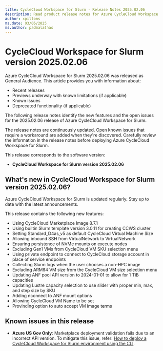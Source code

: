```yaml
---
title: CycleCloud Workspace for Slurm - Release Notes 2025.02.06
description: Read product release notes for Azure CycleCloud Workspace for Slurm 2025.02.06. See a list of new features and known issues.
author: xpillons
ms.date: 03/05/2025
ms.author: padmalathas
---
```


# CycleCloud Workspace for Slurm version 2025.02.06

Azure CycleCloud Workspace for Slurm 2025.02.06 was released as General Audience. This article provides you with information about:

* Recent releases
* Previews underway with known limitations (if applicable)
* Known issues
* Deprecated functionality (if applicable)

The following release notes identify the new features and the open issues for the 2025.02.06 release of Azure CycleCloud Workspace for Slurm.

The release notes are continuously updated. Open known issues that require a workaround are added when they're discovered. Carefully review the information in the release notes before deploying Azure CycleCloud Workspace for Slurm.

This release corresponds to the software version:

- **CycleCloud Workspace for Slurm version 2025.02.06** 

## What's new in CycleCloud Workspace for Slurm version 2025.02.06?

Azure CycleCloud Workspace for Slurm is updated regularly. Stay up to date with the latest announcements. 

This release contains the following new features:

* Using CycleCloud Marketplace Image 8.7.1
* Using builtin Slurm template version 3.0.11 for creating CCWS cluster
* Setting Standard_D4as_v5 as default CycleCloud Virtual Machine Size
* Allowing inbound SSH from VirtualNetwork to VirtualNetwork
* Ensuring persistence of NVMe mounts on execute nodes
* Excluding Gen1 VMs from CycleCloud VM SKU selection menu
* Using private endpoint to connect to CycleCloud storage account in place of service endpoints
* Collecting Slurm logs when the user chooses a non-HPC image
* Excluding ARM64 VM size from the CycleCloud VM size selection menu
* Updating ANF pool API version to 2024-01-01 to allow for 1 TiB capacities
* Updating Lustre capacity selection to use slider with proper min, max, and step size by SKU
* Adding nconnect to ANF mount options
* Allowing CycleCloud VM Name to be set
* Provinding option to auto accept VM image terms

## Known issues in this release

- **Azure US Gov Only**: Marketplace deployment validation fails due to an incorrect API version. To mitigate this issue, refer: [How to deploy a CycleCloud Workspace for Slurm environment using the CLI](../../how-to/ccws/deploy-with-cli.md).

